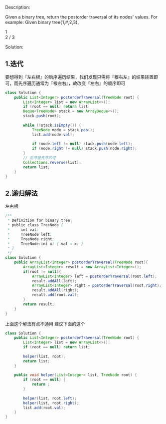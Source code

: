 Description:

Given a binary tree, return the postorder traversal of its nodes' values.
For example:
Given binary tree{1,#,2,3},
>
   1
    \
     2
    /
   3

Solution:

## 1.迭代
要想得到『左右根』的后序遍历结果，我们发现只需将『根右左』的结果转置即可，而先序遍历通常为『根左右』，故改变『左右』的顺序即可

```java
class Solution {
    public List<Integer> postorderTraversal(TreeNode root) {
        List<Integer> list = new ArrayList<>();
        if (root == null) return list;
        Deque<TreeNode> stack = new ArrayDeque<>();
        stack.push(root);
        
        while (!stack.isEmpty()) {
            TreeNode node = stack.pop();
            list.add(node.val);
            
            if (node.left != null) stack.push(node.left);
            if (node.right != null) stack.push(node.right);
        }
        // 后序是先序的逆
        Collections.reverse(list);
        return list;
    }
}
```

## 2.递归解法
左右根
```java
/**
 * Definition for binary tree
 * public class TreeNode {
 *     int val;
 *     TreeNode left;
 *     TreeNode right;
 *     TreeNode(int x) { val = x; }
 * }
 */
class Solution {
    public ArrayList<Integer> postorderTraversal(TreeNode root){
        ArrayList<Integer> result = new ArrayList<Integer>();
        if(root != null){
            ArrayList<Integer> left = postorderTraversal(root.left);
            result.addAll(left);
            ArrayList<Integer> right = postorderTraversal(root.right);
            result.addAll(right);
            result.add(root.val);
        }
        return result;
    }
}
```
上面这个解法有点不通用
建议下面的这个
```java
class Solution {
    public List<Integer> postorderTraversal(TreeNode root) {
        List<Integer> list = new ArrayList<>();
        if (root == null) return list;
        
        helper(list, root);
        return list;
    }
    
    public void helper(List<Integer> list, TreeNode root) {
        if (root == null) {
            return ;
        }
        
        helper(list, root.left);
        helper(list, root.right);
        list.add(root.val);
    }
}
```